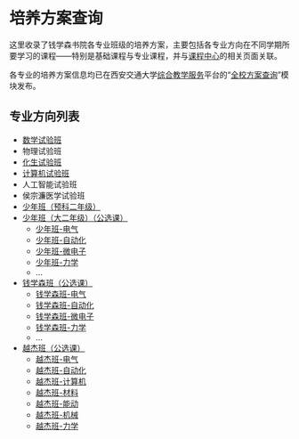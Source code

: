 # 培养方案查询
这里收录了钱学森书院各专业班级的培养方案，主要包括各专业方向在不同学期所要学习的课程——特别是基础课程与专业课程，并与[课程中心](https://qyxf.github.io/course)的相关页面关联。

各专业的培养方案信息均已在西安交通大学[综合教学服务](http://ehall.xjtu.edu.cn/)平台的“[全校方案查询](http://ehall.xjtu.edu.cn/jwapp/sys/qxfacx/*default/index.do)”模块发布。

## 专业方向列表
- [数学试验班](/program/shushi)
- 物理试验班
- [化生试验班](/program/huasheng.md)
- [计算机试验班](/program/jishi)
- 人工智能试验班
- 侯宗濂医学试验班
- [少年班（预科二年级）](/program/shaonianban-2017)
- [少年班（大二年级）（公选课）](/program/shaonianban-2015)
    + [少年班-电气](/program/qianshao-dianqi)
    + [少年班-自动化](/program/qianshao-zidonghua)
    + [少年班-微电子](/program/qianshao-weidianzi)
    + [少年班-力学](/program/qianshao-lixue)
    + ...
- [钱学森班（公选课）](/program/qianxuesen)
    + [钱学森班-电气](/program/qianshao-dianqi)
    + [钱学森班-自动化](/program/qianshao-zidonghua)
    + [钱学森班-微电子](/program/qianshao-weidianzi)
    + [钱学森班-力学](/program/qianshao-lixue)
    + ...
- [越杰班（公选课）](/program/yuejie)
    + [越杰班-电气](/program/yuejie-EE)
    + [越杰班-自动化](/program/yuejie-A)
    + [越杰班-计算机](/program/yuejie-CS)
    + [越杰班-材料](/program/yuejie-M)
    + [越杰班-能动](/program/yuejie-EP)
    + [越杰班-机械](/program/yuejie-ME)
    + [越杰班-力学](/program/yuejie-EM)
